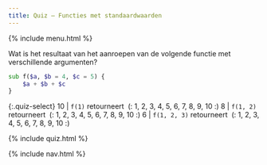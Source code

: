 ```yaml
---
title: Quiz — Functies met standaardwaarden
---
```


{% include menu.html %}

Wat is het resultaat van het aanroepen van de volgende functie met verschillende argumenten?

```raku
sub f($a, $b = 4, $c = 5) {
    $a + $b + $c
}
```

{:.quiz-select}
10 | `f(1)` retourneert&nbsp; (: 1, 2, 3, 4, 5, 6, 7, 8, 9, 10 :)
8 | `f(1, 2)` retourneert&nbsp; (: 1, 2, 3, 4, 5, 6, 7, 8, 9, 10 :)
6 | `f(1, 2, 3)` retourneert&nbsp; (: 1, 2, 3, 4, 5, 6, 7, 8, 9, 10 :)

{% include quiz.html %}

{% include nav.html %}